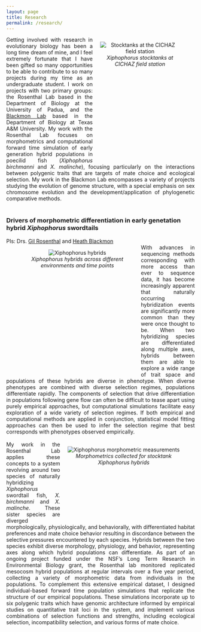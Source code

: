 ```yaml
---
layout: page
title: Research
permalink: /research/
---
```


<style>
div {
  text-align: justify;
  text-justify: inter-word;
}
</style>

<figure style="float:right;margin-left:20px;margin-bottom:30px;height:284px;width:213px;text-align:center">
	<img src="../images/Cichaz stocktanks.jpg" alt="Stocktanks at the CICHAZ field station">
	<figcaption><i>Xiphophorus stocktanks at CICHAZ field station</i></figcaption>
</figure>
<div>
Getting involved with research in evolutionary biology has been a long time dream of mine, and I feel extremely fortunate that I have been gifted so many opportunities to be able to contribute to so many projects during my time as an undergraduate student. I work on projects with two primary groups: the Rosenthal Lab based in the Department of Biology at the University of Padua, and the <a href="http://coleoguy.github.io/">Blackmon Lab</a> based in the Department of Biology at Texas A&M University. My work with the Rosenthal Lab focuses on morphometrics and computational forward time simulation of early generation hybrid populations in poecilid fish (<i>Xiphophorus birchmanni</i> and <i>X. malinche</i>), focusing particularly on the interactions between polygenic traits that are targets of mate choice and ecological selection. My work in the Blackmon Lab encompasses a variety of projects studying the evolution of genome structure, with a special emphasis on sex chromosome evolution and the development/application of phylogenetic comparative methods.<br><br>
</div>

<h3>Drivers of morphometric differentiation in early genetation hybrid <i>Xiphophorus</i> swordtails</h3>
PIs: Drs. <a href="https://www.biologia.unipd.it/en/department/people/teacher-details/?tx_wfqbe_pi1%5Baccount%5D=gil-rosenthal">Gil Rosenthal</a> and <a href="https://www.bio.tamu.edu/faculty-page-heath-blackmon/">Heath Blackmon</a>
<br>
<figure style="float:left;margin-right:20px;margin-bottom:40px;height:300px;width:300px;text-align:center">
        <img src="../images/Xipho hybrids.png" alt="Xiphophorus hybrids">
        <figcaption><i>Xiphophorus hybrids across different environments and time points</i></figcaption>
</figure>
<div>
With advances in sequencing methods corresponding with more access than ever to sequence data, it has become increasingly apparent that naturally occurring hybridization events are significantly more common than they were once thought to be. When two hybridizing species are differentiated along multiple axes, hybrids between them are able to explore a wide range of trait space and populations of these hybrids are diverse in phenotype. When diverse phenotypes are combined with diverse selection regimes, populations differentiate rapidly. The components of selection that drive differentiation in populations following gene flow can often be difficult to tease apart using purely empirical approaches, but computational simulations facilitate easy exploration of a wide variety of selection regimes. If both empirical and computational methods are applied in conjunction, statistical model fitting approaches can then be used to infer the selection regime that best corresponds with phenotypes observed empirically.
</div>
<br>
<figure style="float:right;margin-left:20px;margin-bottom:40px;height:160px;width:300px;text-align:center">
	<img src="../images/Xipho morph.jpg" alt="Xiphophorus morphometric measurements">
        <figcaption><i>Morphometrics collected for stocktank Xiphophorus hybrids</i></figcaption>
</figure>
<div>
My work in the Rosenthal Lab applies these concepts to a system revolving around two species of naturally hybridizing <i>Xiphophorus</i> swordtail fish, <i>X. birchmanni</i> and <i>X. malinche</i>. These sister species are diverged morphologically, physiologically, and behaviorally, with differentiated habitat preferences and mate choice behavior resulting in discordance between the selective pressures encountered by each species. Hybrids between the two species exhibit diverse morphology, physiology, and behavior, representing axes along which hybrid populations can differentiate.  As part of an ongoing project funded under the NSF’s Long Term Research in Environmental Biology grant, the Rosenthal lab monitored replicated mesocosm hybrid populations at regular intervals over a five year period, collecting a variety of morphometric data from individuals in the populations. To complement this extensive empirical dataset, I designed individual-based forward time population simulations that replicate the structure of our empirical populations. These simulations incorporate up to six polygenic traits which have genomic architecture informed by empirical  studies on quantitative trait loci in the system, and implement various combinations of selection functions and strengths, including ecological selection, incompatibility selection, and various forms of mate choice.
</div>













